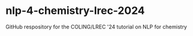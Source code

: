 # nlp-4-chemistry-lrec-2024
GitHub respository for the COLING/LREC '24 tutorial on NLP for chemistry
